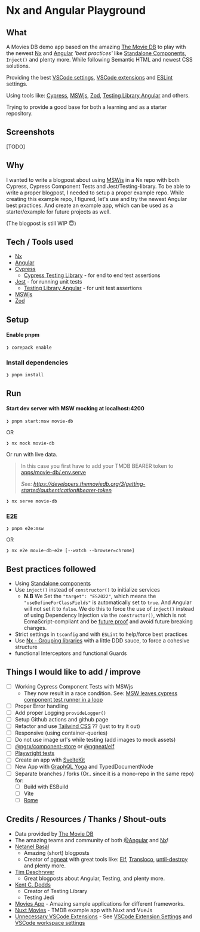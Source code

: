 # Nx and Angular Playground

## What

A Movies DB demo app based on the amazing [The Movie DB](https://www.themoviedb.org/) to play with the newest [Nx](https://nx.dev) and [Angular](https://angular.io) _'best practices'_ like [Standalone Components](https://angular.io/guide/standalone-components), `Inject()` and plenty more. While following Semantic HTML and newest CSS solutions.

Providing the best [VSCode settings](.vscode/settings.json), [VSCode extensions](.vscode/extensions.json) and [ESLint](.eslintrc.json) settings.

Using tools like: [Cypress](https://cypress.io), [MSWjs](https://mswjs.io), [Zod](https://zod.dev/?id=introduction), [Testing Library Angular](https://testing-library.com/docs/angular-testing-library/intro/) and others.

Trying to provide a good base for both a learning and as a starter repository.

## Screenshots

[TODO]

## Why

I wanted to write a blogpost about using [MSWjs](https://mswjs.io) in a Nx repo with both Cypress, Cypress Component Tests and Jest/Testing-library.
To be able to write a proper blogpost, I needed to setup a proper example repo.
While creating this example repo, I figured, let's use and try the newest Angular best practices.
And create an example app, which can be used as a starter/example for future projects as well.

(The blogpost is still WIP 😇)

## Tech / Tools used

- [Nx](https://nx.dev)
- [Angular](https://angular.io)
- [Cypress](https://cypress.io)
  - [Cypress Testing Library](https://github.com/testing-library/cypress-testing-library) - for end to end test assertions
- [Jest](https://jestjs.io) - for running unit tests
  - [Testing Library Angular](https://testing-library.com/docs/angular-testing-library/intro/) - for unit test assertions
- [MSWjs](https://mswjs.io)
- [Zod](https://zod.dev/?id=introduction)

## Setup

#### Enable pnpm

```
❯ corepack enable
```

### Install dependencies

```
❯ pnpm install

```

## Run

#### Start dev server with MSW mocking at localhost:4200

```
❯ pnpm start:msw movie-db
```

OR

```
❯ nx mock movie-db
```

Or run with live data.

> In this case you first have to add your TMDB BEARER token
> to [apps/movie-db/.env.serve](./apps/movie-db/.env.serve)
>
> _See: https://developers.themoviedb.org/3/getting-started/authentication#bearer-token_

```
❯ nx serve movie-db
```

### E2E

```
❯ pnpm e2e:msw
```

OR

```
❯ nx e2e movie-db-e2e [--watch --browser=chrome]
```

## Best practices followed

- Using [Standalone components](https://angular.io/guide/standalone-components)
- Use `inject()` instead of `constructor()` to initialize services
  - **N.B**
    We Set the `"target": "ES2022"`, which means the `"useDefineForClassFields"` is automatically set to `true`. And Angular will not set it to `false`.
    We do this to force the use of `inject()` instead of using Dependency Injection via the `constructor()`, which is not EcmaScript-compliant and be [future proof](https://angular.schule/blog/2022-11-use-define-for-class-fields) and avoid future breaking changes.
- Strict settings in `tsconfig` and with `ESLint` to help/force best practices
- Use [Nx - Grouping libraries](https://nx.dev/more-concepts/grouping-libraries#example-workspace) with a little DDD sauce, to force a cohesive structure
- functional Interceptors and functional Guards

## Things I would like to add / improve

- [ ] Working Cypress Component Tests with MSWjs
  - They now result in a race condition. See: [MSW leaves cypress component test runner in a loop](https://github.com/mswjs/msw/issues/744)
- [ ] Proper Error handling
- [ ] Add proper Logging `provideLogger()`
- [ ] Setup Github actions and github page
- [ ] Refactor and use [Tailwind CSS](https://tailwindcss.com/) ?? (just to try it out)
- [ ] Responsive (using container-queries)
- [ ] Do not use image url's while testing (add images to mock assets)
- [ ] [@ngrx/component-store](https://ngrx.io/guide/component-store) or [@ngneat/elf](https://ngneat.github.io/elf/)
- [ ] [Playwright tests](https://playwright.dev/)
- [ ] Create an app with [SvelteKit](https://kit.svelte.dev/)
- [ ] New App with [GraphQL Yoga](https://the-guild.dev/graphql/yoga-server) and TypedDocumentNode
- [ ] Separate branches / forks (Or.. since it is a mono-repo in the same repo) for:
  - [ ] Build with ESBuild
  - [ ] Vite
  - [ ] [Rome](https://rome.tools/)

## Credits / Resources / Thanks / Shout-outs

- Data provided by [The Movie DB](https://www.themoviedb.org)
- The amazing teams and community of both [@Angular](https://www.angular.io) and [Nx](https://nx.dev)!
- [Netanel Basal](https://netbasal.medium.com/)
  - Amazing (short) blogposts
  - Creator of [ngneat](https://github.com/ngneat) with great tools like: [Elf](ngneat.github.io/elf/), [Transloco](ngneat.github.io/transloco/), [until-destroy](https://github.com/ngneat/until-destroy) and plenty more.
- [Tim Deschryver](https://timdeschryver.dev/blog/getting-the-most-value-out-of-your-angular-component-tests)
  - Great blogposts about Angular, Testing, and plenty more.
- [Kent C. Dodds](https://kentcdodds.com/blog?q=testing)
  - Creator of Testing Library
  - Testing Jedi
- [Movies App](https://tastejs.com/movies/) - Amazing sample applications for different frameworks.
- [Nuxt Movies](https://github.com/nuxt/movies) - TMDB example app with Nuxt and VueJs
- [Unnecessary VSCode Extensions](https://javascript.plainenglish.io/unnecessary-vscode-extensions-e72cb637f1cf) - See [VSCode Extension Settings](/.vscode/extensions.json) and [VSCode workspace settings](.vscode/settings.json)

<!-- - [Versatile Angular - Younes Jaaidi](https://marmicode.io/blog/versatile-angular) - Angular (SFC) with Vite
- [Analogjs](https://github.com/analogjs/analog) - Amazing all in one framework for Angular by Brandon Roberts. Using Vite -->
